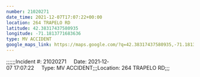 ```yaml
---
number: 21020271
date_time: 2021-12-07T17:07:22+00:00
location: 264 TRAPELO RD
latitude: 42.38317437580935
longitude: -71.1813771683636
type: MV ACCIDENT
google_maps_link: https://maps.google.com/?q=42.38317437580935,-71.1813771683636
---
```


;;;;;;Incident #: 21020271     Date: 2021‐12‐07 17:07:22     Type: MV ACCIDENT;;;Location: 264 TRAPELO RD;;;
